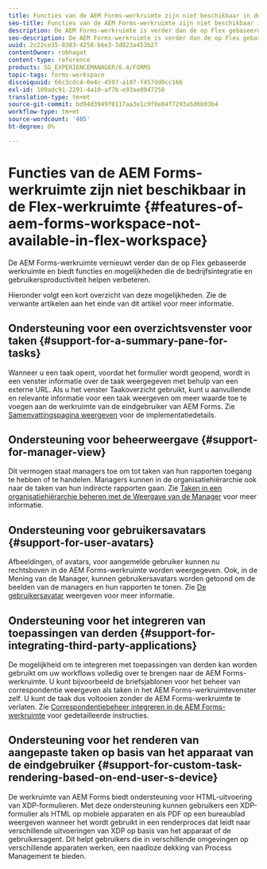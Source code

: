 ```yaml
---
title: Functies van de AEM Forms-werkruimte zijn niet beschikbaar in de Flex-werkruimte
seo-title: Functies van de AEM Forms-werkruimte zijn niet beschikbaar in de Flex-werkruimte
description: De AEM Forms-werkruimte is verder dan de op Flex gebaseerde werkruimte. Lees meer over de verschillen in functies en mogelijkheden.
seo-description: De AEM Forms-werkruimte is verder dan de op Flex gebaseerde werkruimte. Lees meer over de verschillen in functies en mogelijkheden.
uuid: 2c22ce35-8383-4258-b6e3-3d823a453b27
contentOwner: robhagat
content-type: reference
products: SG_EXPERIENCEMANAGER/6.4/FORMS
topic-tags: forms-workspace
discoiquuid: 66c3cdc4-0e4c-4597-a107-f457dd0cc166
exl-id: 109adc91-2291-4a10-af7b-e93ae8947258
translation-type: tm+mt
source-git-commit: bd94d3949f0117aa3e1c9f0e84f7293a5d6b03b4
workflow-type: tm+mt
source-wordcount: '405'
ht-degree: 0%

---
```


# Functies van de AEM Forms-werkruimte zijn niet beschikbaar in de Flex-werkruimte {#features-of-aem-forms-workspace-not-available-in-flex-workspace}

De AEM Forms-werkruimte vernieuwt verder dan de op Flex gebaseerde werkruimte en biedt functies en mogelijkheden die de bedrijfsintegratie en gebruikersproductiviteit helpen verbeteren.

Hieronder volgt een kort overzicht van deze mogelijkheden. Zie de verwante artikelen aan het einde van dit artikel voor meer informatie.

## Ondersteuning voor een overzichtsvenster voor taken {#support-for-a-summary-pane-for-tasks}

Wanneer u een taak opent, voordat het formulier wordt geopend, wordt in een venster informatie over de taak weergegeven met behulp van een externe URL. Als u het venster Taakoverzicht gebruikt, kunt u aanvullende en relevante informatie voor een taak weergeven om meer waarde toe te voegen aan de werkruimte van de eindgebruiker van AEM Forms. Zie [Samenvattingspagina weergeven](/help/forms/using/displaying-information-task-summary-pane.md) voor de implementatiedetails.

## Ondersteuning voor beheerweergave {#support-for-manager-view}

Dit vermogen staat managers toe om tot taken van hun rapporten toegang te hebben of te handelen. Managers kunnen in de organisatiehiërarchie ook naar de taken van hun indirecte rapporten gaan. Zie [Taken in een organisatiehiërarchie beheren met de Weergave van de Manager](/help/forms/using/tasks-organizational-hierarchy-using-manager.md) voor meer informatie.

## Ondersteuning voor gebruikersavatars {#support-for-user-avatars}

Afbeeldingen, of avatars, voor aangemelde gebruiker kunnen nu rechtsboven in de AEM Forms-werkruimte worden weergegeven. Ook, in de Mening van de Manager, kunnen gebruikersavatars worden getoond om de beelden van de managers en hun rapporten te tonen. Zie [De gebruikersavatar](/help/forms/using/displaying-user-avatar.md) weergeven voor meer informatie.

## Ondersteuning voor het integreren van toepassingen van derden {#support-for-integrating-third-party-applications}

De mogelijkheid om te integreren met toepassingen van derden kan worden gebruikt om uw workflows volledig over te brengen naar de AEM Forms-werkruimte. U kunt bijvoorbeeld de briefsjablonen voor het beheer van correspondentie weergeven als taken in het AEM Forms-werkruimtevenster zelf. U kunt de taak dus voltooien zonder de AEM Forms-werkruimte te verlaten. Zie [Correspondentiebeheer integreren in de AEM Forms-werkruimte](/help/forms/using/integrating-correspondence-management-html-workspace.md) voor gedetailleerde instructies.

## Ondersteuning voor het renderen van aangepaste taken op basis van het apparaat van de eindgebruiker {#support-for-custom-task-rendering-based-on-end-user-s-device}

De werkruimte van AEM Forms biedt ondersteuning voor HTML-uitvoering van XDP-formulieren. Met deze ondersteuning kunnen gebruikers een XDP-formulier als HTML op mobiele apparaten en als PDF op een bureaublad weergeven wanneer het wordt gebruikt in een renderproces dat leidt naar verschillende uitvoeringen van XDP op basis van het apparaat of de gebruikersagent. Dit helpt gebruikers die in verschillende omgevingen op verschillende apparaten werken, een naadloze dekking van Process Management te bieden.
